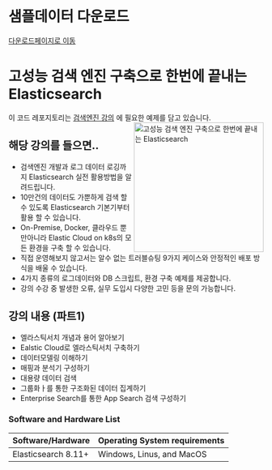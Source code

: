 # 샘플데이터 다운로드
<a href="https://github.com/nobaksan/fastcampus-elasticsearch-part1/releases/tag/3%EC%9E%A5"> 다운로드페이지로 이동 </a>

# 고성능 검색 엔진 구축으로 한번에 끝내는 Elasticsearch
이 코드 레포지토리는 [검색엔진 강의](https://fastcampus.co.kr/dev_online_elasticsearch) 에 필요한 예제를 담고 있습니다. 
<a href="https://fastcampus.co.kr/dev_online_elasticsearch"><img src="https://storage.googleapis.com/static.fastcampus.co.kr/prod/uploads/202402/113023-924/03-커리큘럼단계.webp" alt="고성능 검색 엔진 구축으로 한번에 끝내는 Elasticsearch" height="256px" align="right"></a>


## 해당 강의를 들으면.. 

* 검색엔진 개발과 로그 데이터 로깅까지 Elasticsearch 실전 활용방법을 알려드립니다.
* 10만건의 데이터도 가뿐하게 검색 할 수 있도록 Elasticsearch 기본기부터 활용 할 수 있습니다.
* On-Premise, Docker, 클라우드 뿐만아니라 Elastic Cloud on k8s의 모든 환경을 구축 할 수 있습니다.
* 직접 운영해보지 않고서는 알수 없는 트러블슈팅 9가지 케이스와 안정적인 배포 방식을 배울 수 있습니다.
* 4가지 종류의 로그데이터와 DB 스크립트, 환경 구축 예제를 제공합니다.
* 강의 수강 중 발생한 오류, 실무 도입시 다양한 고민 등을 문의 가능합니다. 

## 강의 내용 (파트1)
* 엘라스틱서치 개념과 용어 알아보기
* Ealstic Cloud로 엘라스틱서치 구축하기
* 데이터모델링 이해하기
* 매핑과 분석기 구성하기
* 대용량 데이터 검색
* 그룹화ㅏ를 통한 구조화된 데이터 집계하기
* Enterprise Search를 통한 App Search 검색 구성하기

### Software and Hardware List

| Software/Hardware                              | Operating System requirements      |
| ------------------------------------           | -----------------------------------|
| Elasticsearch 8.11+                            | Windows, Linus, and  MacOS         |
